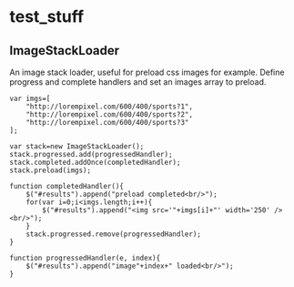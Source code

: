test_stuff
==========

ImageStackLoader
----------------

An image stack loader, useful for preload css images for example.
Define progress and complete handlers and set an images array to preload.

	var imgs=[
		"http://lorempixel.com/600/400/sports?1",
		"http://lorempixel.com/600/400/sports?2",
		"http://lorempixel.com/600/400/sports?3"
	];
	
	var stack=new ImageStackLoader();
	stack.progressed.add(progressedHandler);
	stack.completed.addOnce(completedHandler);
	stack.preload(imgs);

	function completedHandler(){
		$("#results").append("preload completed<br/>");
		for(var i=0;i<imgs.length;i++){
			$("#results").append("<img src='"+imgs[i]+"' width='250' /><br/>");
		}
		stack.progressed.remove(progressedHandler);
	}

	function progressedHandler(e, index){
		$("#results").append("image"+index+" loaded<br/>");
	}
